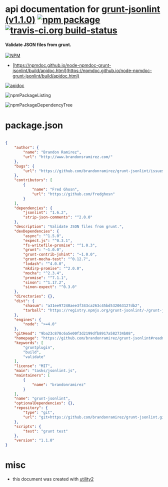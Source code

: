 # api documentation for  [grunt-jsonlint (v1.1.0)](https://github.com/brandonramirez/grunt-jsonlint#readme)  [![npm package](https://img.shields.io/npm/v/npmdoc-grunt-jsonlint.svg?style=flat-square)](https://www.npmjs.org/package/npmdoc-grunt-jsonlint) [![travis-ci.org build-status](https://api.travis-ci.org/npmdoc/node-npmdoc-grunt-jsonlint.svg)](https://travis-ci.org/npmdoc/node-npmdoc-grunt-jsonlint)
#### Validate JSON files from grunt.

[![NPM](https://nodei.co/npm/grunt-jsonlint.png?downloads=true&downloadRank=true&stars=true)](https://www.npmjs.com/package/grunt-jsonlint)

- [https://npmdoc.github.io/node-npmdoc-grunt-jsonlint/build/apidoc.html](https://npmdoc.github.io/node-npmdoc-grunt-jsonlint/build/apidoc.html)

[![apidoc](https://npmdoc.github.io/node-npmdoc-grunt-jsonlint/build/screenCapture.buildCi.browser.%252Ftmp%252Fbuild%252Fapidoc.html.png)](https://npmdoc.github.io/node-npmdoc-grunt-jsonlint/build/apidoc.html)

![npmPackageListing](https://npmdoc.github.io/node-npmdoc-grunt-jsonlint/build/screenCapture.npmPackageListing.svg)

![npmPackageDependencyTree](https://npmdoc.github.io/node-npmdoc-grunt-jsonlint/build/screenCapture.npmPackageDependencyTree.svg)



# package.json

```json

{
    "author": {
        "name": "Brandon Ramirez",
        "url": "http://www.brandonsramirez.com/"
    },
    "bugs": {
        "url": "https://github.com/brandonramirez/grunt-jsonlint/issues"
    },
    "contributors": [
        {
            "name": "Fred Ghosn",
            "url": "https://github.com/fredghosn"
        }
    ],
    "dependencies": {
        "jsonlint": "1.6.2",
        "strip-json-comments": "^2.0.0"
    },
    "description": "Validate JSON files from grunt.",
    "devDependencies": {
        "async": "^1.5.0",
        "expect.js": "^0.3.1",
        "fs-writefile-promise": "^1.0.3",
        "grunt": "~1.0.0",
        "grunt-contrib-jshint": "~1.0.0",
        "grunt-mocha-test": "^0.12.7",
        "lodash": "^4.0.0",
        "mkdirp-promise": "^2.0.0",
        "mocha": "^2.3.4",
        "promise": "^7.1.1",
        "sinon": "^1.17.2",
        "sinon-expect": "^0.3.0"
    },
    "directories": {},
    "dist": {
        "shasum": "a31ee97240aee3f343ca263c45bd532063127db2",
        "tarball": "https://registry.npmjs.org/grunt-jsonlint/-/grunt-jsonlint-1.1.0.tgz"
    },
    "engines": {
        "node": ">=4.0"
    },
    "gitHead": "9ba23c878c6a5e00f3d2199dfb8917a582734b08",
    "homepage": "https://github.com/brandonramirez/grunt-jsonlint#readme",
    "keywords": [
        "gruntplugin",
        "build",
        "validate"
    ],
    "license": "MIT",
    "main": "tasks/jsonlint.js",
    "maintainers": [
        {
            "name": "brandonramirez"
        }
    ],
    "name": "grunt-jsonlint",
    "optionalDependencies": {},
    "repository": {
        "type": "git",
        "url": "git+https://github.com/brandonramirez/grunt-jsonlint.git"
    },
    "scripts": {
        "test": "grunt test"
    },
    "version": "1.1.0"
}
```



# misc
- this document was created with [utility2](https://github.com/kaizhu256/node-utility2)
